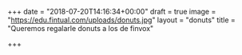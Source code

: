 +++
date = "2018-07-20T14:16:34+00:00"
draft = true
image = "https://edu.fintual.com/uploads/donuts.jpg"
layout = "donuts"
title = "Queremos regalarle donuts a los de finvox"

+++
